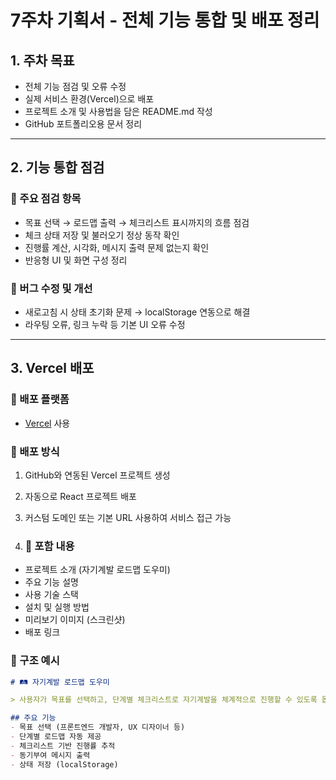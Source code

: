 # 7주차 기획서 - 전체 기능 통합 및 배포 정리

## 1. 주차 목표

- 전체 기능 점검 및 오류 수정
- 실제 서비스 환경(Vercel)으로 배포
- 프로젝트 소개 및 사용법을 담은 README.md 작성
- GitHub 포트폴리오용 문서 정리

---

## 2. 기능 통합 점검

### 🔹 주요 점검 항목
- 목표 선택 → 로드맵 출력 → 체크리스트 표시까지의 흐름 점검
- 체크 상태 저장 및 불러오기 정상 동작 확인
- 진행률 계산, 시각화, 메시지 출력 문제 없는지 확인
- 반응형 UI 및 화면 구성 정리

### 🔹 버그 수정 및 개선
- 새로고침 시 상태 초기화 문제 → localStorage 연동으로 해결
- 라우팅 오류, 링크 누락 등 기본 UI 오류 수정

---

## 3. Vercel 배포

### 🔹 배포 플랫폼
- [Vercel](https://vercel.com) 사용

### 🔹 배포 방식
1. GitHub와 연동된 Vercel 프로젝트 생성
2. 자동으로 React 프로젝트 배포
3. 커스텀 도메인 또는 기본 URL 사용하여 서비스 접근 가능

4. ### 🔹 포함 내용
- 프로젝트 소개 (자기계발 로드맵 도우미)
- 주요 기능 설명
- 사용 기술 스택
- 설치 및 실행 방법
- 미리보기 이미지 (스크린샷)
- 배포 링크

### 🔹 구조 예시
```markdown
# 🛤️ 자기계발 로드맵 도우미

> 사용자가 목표를 선택하고, 단계별 체크리스트로 자기계발을 체계적으로 진행할 수 있도록 돕는 앱입니다.

## 주요 기능
- 목표 선택 (프론트엔드 개발자, UX 디자이너 등)
- 단계별 로드맵 자동 제공
- 체크리스트 기반 진행률 추적
- 동기부여 메시지 출력
- 상태 저장 (localStorage)
